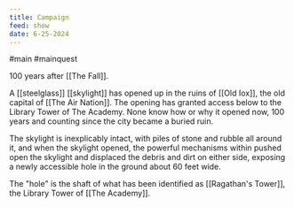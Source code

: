 ```yaml
---
title: Campaign
feed: show
date: 6-25-2024
---
```



#main #mainquest

100 years after [[The Fall]].

A [[steelglass]] [[skylight]] has opened up in the ruins of [[Old Iox]], the old capital of [[The Air Nation]]. The opening has granted access below to the Library Tower of The Academy. None know how or why it opened now, 100 years and counting since the city became a buried ruin.

The skylight is inexplicably intact, with piles of stone and rubble all around it, and when the skylight opened, the powerful mechanisms within pushed open the skylight and displaced the debris and dirt on either side, exposing a newly accessible hole in the ground about 60 feet wide.

The "hole" is the shaft of what has been identified as [[Ragathan's Tower]], the Library Tower of [[The Academy]]. 